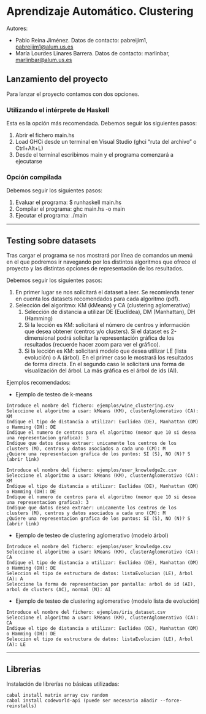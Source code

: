 # Aprendizaje Automático. Clustering

Autores: 
-	Pablo Reina Jiménez.            Datos de contacto: pabreijim1, pabreijim1@alum.us.es  
-	María Lourdes Linares Barrera.  Datos de contacto: marlinbar, marlinbar@alum.us.es  

## **Lanzamiento del proyecto**
Para lanzar el proyecto contamos con dos opciones.

### Utilizando el intérprete de Haskell  
Esta es la opción más recomendada. Debemos seguir los siguientes pasos:  
1. Abrir el fichero main.hs  
2. Load GHCi desde un terminal en Visual Studio (ghci “ruta del archivo” o Ctrl+Alt+L)  
3. Desde el terminal escribimos main y el programa comenzará a ejecutarse
  
  
### Opción compilada
Debemos seguir los siguientes pasos:  
1. Evaluar el programa: $ runhaskell main.hs  
2. Compilar el programa: ghc main.hs -o main  
3. Ejecutar el programa: ./main  

___  

## **Testing sobre datasets**  

Tras cargar el programa se nos mostrará por línea de comandos un menú en el que podremos ir navegando por los distintos algoritmos que ofrece el proyecto y las distintas opciones de representación de los resultados.

Debemos seguir los siguientes pasos:
1. En primer lugar se nos solicitará el dataset a leer. Se recomienda tener en cuenta los datasets recomendados para cada algoritmo (pdf).
2. Selección del algoritmo: KM (kMeans) y CA (clustering aglomerativo)
    1.  Selección de distancia a utilizar DE (Euclídea), DM (Manhattan), DH (Hamming)
    2.  Si la lección es KM: solicitará el número de centros y información que desea obtener (centros y/o clusters). Si el dataset es 2-dimensional podrá solicitar la representación gráfica de los resultados (recuerde hacer zoom para ver el gráfico).
    3.  Si la lección es KM: solicitará modelo que desea utilizar LE (lista evolución) o A (árbol). En el primer caso le mostrará los resultados de forma directa. En el segundo caso le solicitará una forma de visualización del árbol. La más gráfica es el árbol de ids (AI).  

Ejemplos recomendados:  

* Ejemplo de testeo de k-means  
~~~
Introduce el nombre del fichero: ejemplos/wine_clustering.csv
Seleccione el algoritmo a usar: kMeans (KM), clusterAglomerativo (CA): KM
Indique el tipo de distancia a utilizar: Euclidea (DE), Manhattan (DM) o Hamming (DH): DE
Indique el numero de centros para el algoritmo (menor que 10 si desea una representacion grafica): 3
Indique que datos desea extraer: unicamente los centros de los clusters (M), centros y datos asociados a cada uno (CM): M
¿Quiere una representacion grafica de los puntos: SI (S), NO (N)? S (abrir link)
~~~ 

~~~
Introduce el nombre del fichero: ejemplos/user_knowledge2c.csv
Seleccione el algoritmo a usar: kMeans (KM), clusterAglomerativo (CA): KM
Indique el tipo de distancia a utilizar: Euclidea (DE), Manhattan (DM) o Hamming (DH): DE
Indique el numero de centros para el algoritmo (menor que 10 si desea una representacion grafica): 3
Indique que datos desea extraer: unicamente los centros de los clusters (M), centros y datos asociados a cada uno (CM): M
¿Quiere una representacion grafica de los puntos: SI (S), NO (N)? S (abrir link)
~~~ 

* Ejemplo de testeo de clustering aglomerativo (modelo árbol)  
~~~
Introduce el nombre del fichero: ejemplos/user_knowledge.csv   
Seleccione el algoritmo a usar: kMeans (KM), clusterAglomerativo (CA): CA
Indique el tipo de distancia a utilizar: Euclidea (DE), Manhattan (DM) o Hamming (DH): DE
Seleccion el tipo de estructura de datos: listaEvolucion (LE), Arbol (A): A
Seleccione la forma de representacion por pantalla: arbol de id (AI), arbol de clusters (AC), normal (N): AI
~~~  

* Ejemplo de testeo de clustering aglomerativo (modelo lista de evolución)  
~~~
Introduce el nombre del fichero: ejemplos/iris_dataset.csv   
Seleccione el algoritmo a usar: kMeans (KM), clusterAglomerativo (CA): CA
Indique el tipo de distancia a utilizar: Euclidea (DE), Manhattan (DM) o Hamming (DH): DE
Seleccion el tipo de estructura de datos: listaEvolucion (LE), Arbol (A): LE
~~~ 
___  

## **Librerias**

Instalación de librerías no básicas utilizadas:

~~~
cabal install matrix array csv random
cabal install codeworld-api (puede ser necesario añadir --force-reinstalls)
~~~